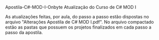 Apostila-C#-MOD-I-Onbyte
Atualização do Curso de C# MOD I

As atualizações feitas, por aula, do passo a passo estão dispostas no arquivo "Alterações Apostila de C# MOD I.pdf". No arquivo compactado estão as pastas que possuem os projetos finalizados em cada passo a passo da apostila.
